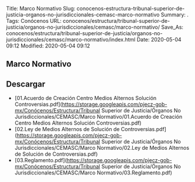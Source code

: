 Title: Marco Normativo
Slug: conocenos-estructura-tribunal-superior-de-justicia-organos-no-jurisdiccionales-cemasc-marco-normativo
Summary: .
Tags: Conócenos
URL: conocenos/estructura/tribunal-superior-de-justicia/organos-no-jurisdiccionales/cemasc/marco-normativo/
Save_As: conocenos/estructura/tribunal-superior-de-justicia/organos-no-jurisdiccionales/cemasc/marco-normativo/index.html
Date: 2020-05-04 09:12
Modified: 2020-05-04 09:12


## Marco Normativo



## Descargar


* [01.Acuerdo de Creación Centro Medios Alternos Solución Controversias.pdf](https://storage.googleapis.com/pjecz-gob-mx/Conócenos/Estructura/Tribunal Superior de Justicia/Órganos No Jurisdiccionales/CEMASC/Marco Normativo/01.Acuerdo de Creación Centro Medios Alternos Solución Controversias.pdf)
* [02.Ley de Medios Alternos de Solución de Controversias.pdf](https://storage.googleapis.com/pjecz-gob-mx/Conócenos/Estructura/Tribunal Superior de Justicia/Órganos No Jurisdiccionales/CEMASC/Marco Normativo/02.Ley de Medios Alternos de Solución de Controversias.pdf)
* [03.Reglamento.pdf](https://storage.googleapis.com/pjecz-gob-mx/Conócenos/Estructura/Tribunal Superior de Justicia/Órganos No Jurisdiccionales/CEMASC/Marco Normativo/03.Reglamento.pdf)


